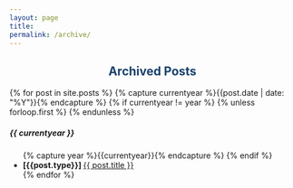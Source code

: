 ```yaml
---
layout: page
title:
permalink: /archive/
---
```


<div>
  <article class="post">
    <h2 class="post-title" style="text-align: center;color:#1a426d"> <b>Archived Posts</b> </h2>
  </article>

  {% for post in site.posts %}
    {% capture currentyear %}{{post.date | date: "%Y"}}{% endcapture %}
    {% if currentyear != year %}
      {% unless forloop.first %}
      </ul>
      {% endunless %}
      <h5>{{ currentyear }}</h5>
      <ul>
      {% capture year %}{{currentyear}}{% endcapture %}
    {% endif %}
    <li><b>[{{post.type}}] </b><a href="{{ post.url | prepend: site.baseurl }}">{{ post.title }}</a></li>
  {% endfor %}
